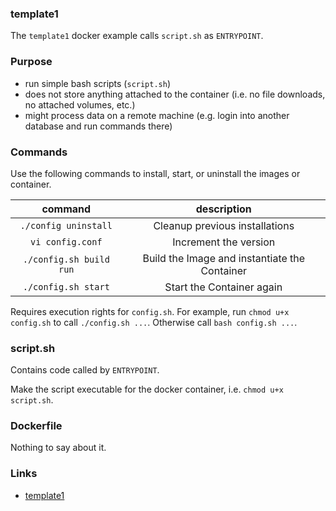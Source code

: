 
### template1
The `template1` docker example calls `script.sh` as `ENTRYPOINT`. 

### Purpose
* run simple bash scripts (`script.sh`)
* does not store anything attached to the container (i.e. no file downloads, no attached volumes, etc.)
* might process data on a remote machine (e.g. login into another database and run commands there)

### Commands
Use the following commands to install, start, or uninstall the images or container.

| command | description |
|:-------:|:-----------:|
| `./config uninstall` | Cleanup previous installations |
| `vi config.conf` | Increment the version |
| `./config.sh build run` | Build the Image and instantiate the Container |
| `./config.sh start` | Start the Container again |

Requires execution rights for `config.sh`.
For example, run `chmod u+x config.sh` to call `./config.sh ...`.
Otherwise call `bash config.sh ...`.


### script.sh
Contains code called by `ENTRYPOINT`.

Make the script executable for the docker container,
i.e. `chmod u+x script.sh`.

### Dockerfile
Nothing to say about it.


### Links
* [template1](https://github.com/ulf1/waalfisk/template1)
